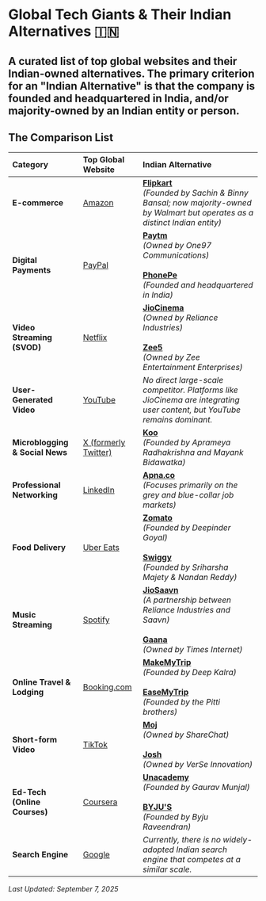 # Global Tech Giants & Their Indian Alternatives 🇮🇳

A curated list of top global websites and their Indian-owned alternatives. The primary criterion for an "Indian Alternative" is that the company is founded and headquartered in India, and/or majority-owned by an Indian entity or person.
---

## The Comparison List

| Category                      | Top Global Website                                    | Indian Alternative                                                                                                                                                             |
| :---------------------------- | :---------------------------------------------------- | :----------------------------------------------------------------------------------------------------------------------------------------------------------------------------- |
| **E-commerce** | [Amazon](https://www.amazon.com)                      | [**Flipkart**](https://www.flipkart.com) <br> *(Founded by Sachin & Binny Bansal; now majority-owned by Walmart but operates as a distinct Indian entity)* |
| **Digital Payments** | [PayPal](https://www.paypal.com)                      | [**Paytm**](https://www.paytm.com) <br> *(Owned by One97 Communications)* <br><br> [**PhonePe**](https://www.phonepe.com) <br> *(Founded and headquartered in India)* |
| **Video Streaming (SVOD)** | [Netflix](https://www.netflix.com)                    | [**JioCinema**](https://www.jiocinema.com) <br> *(Owned by Reliance Industries)* <br><br> [**Zee5**](https://www.zee5.com) <br> *(Owned by Zee Entertainment Enterprises)* |
| **User-Generated Video** | [YouTube](https://www.youtube.com)                    | *No direct large-scale competitor. Platforms like JioCinema are integrating user content, but YouTube remains dominant.* |
| **Microblogging & Social News** | [X (formerly Twitter)](https://www.twitter.com)         | [**Koo**](https://www.kooapp.com) <br> *(Founded by Aprameya Radhakrishna and Mayank Bidawatka)* |
| **Professional Networking** | [LinkedIn](https://www.linkedin.com)                  | [**Apna.co**](https://www.apna.co) <br> *(Focuses primarily on the grey and blue-collar job markets)* |
| **Food Delivery** | [Uber Eats](https://www.ubereats.com)                 | [**Zomato**](https://www.zomato.com) <br> *(Founded by Deepinder Goyal)* <br><br> [**Swiggy**](https://www.swiggy.com) <br> *(Founded by Sriharsha Majety & Nandan Reddy)* |
| **Music Streaming** | [Spotify](https://www.spotify.com)                    | [**JioSaavn**](https://www.jiosaavn.com) <br> *(A partnership between Reliance Industries and Saavn)* <br><br> [**Gaana**](https://gaana.com) <br> *(Owned by Times Internet)* |
| **Online Travel & Lodging** | [Booking.com](https://www.booking.com)                | [**MakeMyTrip**](https://www.makemytrip.com) <br> *(Founded by Deep Kalra)* <br><br> [**EaseMyTrip**](https://www.easemytrip.com) <br> *(Founded by the Pitti brothers)* |
| **Short-form Video** | [TikTok](https://www.tiktok.com)                      | [**Moj**](https://mojapp.in/) <br> *(Owned by ShareChat)* <br><br> [**Josh**](https://joshapp.in/) <br> *(Owned by VerSe Innovation)* |
| **Ed-Tech (Online Courses)** | [Coursera](https://www.coursera.org)                  | [**Unacademy**](https://unacademy.com) <br> *(Founded by Gaurav Munjal)* <br><br> [**BYJU'S**](https://byjus.com) <br> *(Founded by Byju Raveendran)* |
| **Search Engine** | [Google](https://www.google.com)                      | *Currently, there is no widely-adopted Indian search engine that competes at a similar scale.* |

*Last Updated: September 7, 2025*
